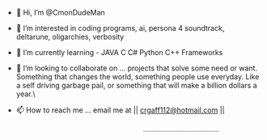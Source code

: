 - 👋 Hi, I’m @CmonDudeMan
- 👀 I’m interested in coding programs, ai, persona 4 soundtrack, deltarune, oligarchies, verbosity
- 🌱 I’m currently learning - JAVA C C# Python C++ Frameworks
- 💞️ I’m looking to collaborate on ... projects that solve some need or want. Something that changes the world, something people use everyday. Like a self driving garbage pail, or something that will make a billion dollars a year.\\


- 📫 How to reach me ... email me at || crgaff112@hotmail.com ||


                                         _____________________
<!---
CmonDudeMan/CmonDudeMan is a ✨ special ✨ repository because its `README.md` (this file) appears on your GitHub profile.
You can click the Preview link to take a look at your changes.
--->
